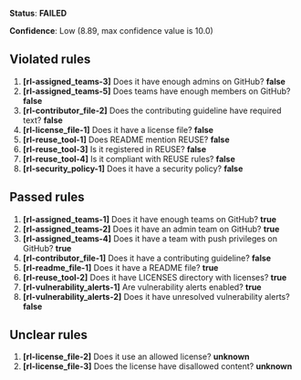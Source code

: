 **Status**: **FAILED**

**Confidence**: Low (8.89, max confidence value is 10.0)

## Violated rules

1.  **[rl-assigned_teams-3]** Does it have enough admins on GitHub? **false**
1.  **[rl-assigned_teams-5]** Does teams have enough members on GitHub? **false**
1.  **[rl-contributor_file-2]** Does the contributing guideline have required text? **false**
1.  **[rl-license_file-1]** Does it have a license file? **false**
1.  **[rl-reuse_tool-1]** Does README mention REUSE? **false**
1.  **[rl-reuse_tool-3]** Is it registered in REUSE? **false**
1.  **[rl-reuse_tool-4]** Is it compliant with REUSE rules? **false**
1.  **[rl-security_policy-1]** Does it have a security policy? **false**


## Passed rules

1.  **[rl-assigned_teams-1]** Does it have enough teams on GitHub? **true**
1.  **[rl-assigned_teams-2]** Does it have an admin team on GitHub? **true**
1.  **[rl-assigned_teams-4]** Does it have a team with push privileges on GitHub? **true**
1.  **[rl-contributor_file-1]** Does it have a contributing guideline? **false**
1.  **[rl-readme_file-1]** Does it have a README file? **true**
1.  **[rl-reuse_tool-2]** Does it have LICENSES directory with licenses? **true**
1.  **[rl-vulnerability_alerts-1]** Are vulnerability alerts enabled? **true**
1.  **[rl-vulnerability_alerts-2]** Does it have unresolved vulnerability alerts? **false**


## Unclear rules

1.  **[rl-license_file-2]** Does it use an allowed license? **unknown**
1.  **[rl-license_file-3]** Does the license have disallowed content? **unknown**

